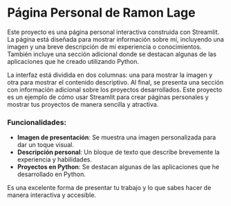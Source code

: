 # Página Personal de Ramon Lage

Este proyecto es una página personal interactiva construida con Streamlit. La página está diseñada para mostrar información sobre mí, incluyendo una imagen y una breve descripción de mi experiencia o conocimientos. También incluye una sección adicional donde se destacan algunas de las aplicaciones que he creado utilizando Python.

La interfaz está dividida en dos columnas: una para mostrar la imagen y otra para mostrar el contenido descriptivo. Al final, se presenta una sección con información adicional sobre los proyectos desarrollados. Este proyecto es un ejemplo de cómo usar Streamlit para crear páginas personales y mostrar tus proyectos de manera sencilla y atractiva.

### Funcionalidades:
- **Imagen de presentación**: Se muestra una imagen personalizada para dar un toque visual.
- **Descripción personal**: Un bloque de texto que describe brevemente la experiencia y habilidades.
- **Proyectos en Python**: Se destacan algunas de las aplicaciones que he desarrollado en Python.

Es una excelente forma de presentar tu trabajo y lo que sabes hacer de manera interactiva y accesible.
